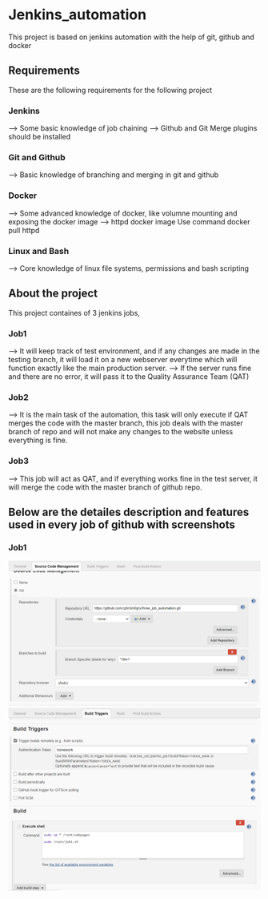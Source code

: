# Jenkins_automation
This project is based on jenkins automation with the help of git, github and docker

## Requirements
These are the following requirements for the following project
### Jenkins
--> Some basic knowledge of job chaining
--> Github and Git Merge plugins should be installed
### Git and Github
--> Basic knowledge of branching and merging in git and github
### Docker
--> Some advanced knowledge of docker, like volumne mounting and exposing the docker image
--> httpd docker image
   Use command 
   docker pull httpd
### Linux and Bash
--> Core knowledge of linux file systems, permissions and bash scripting

## About the project
This project containes of 3 jenkins jobs, 
### Job1
--> It will keep track of test environment, and if any changes are made in the testing branch, it will load it on a new webserver everytime which will function exactly like the main production server.
--> If the server runs fine and there are no error, it will pass it to the Quality Assurance Team (QAT)

### Job2
--> It is the main task of the automation, this task will only execute if QAT merges the code with the master branch, this job deals with the master branch of repo and will not make any changes to the website unless everything is fine.

### Job3 
--> This job will act as QAT, and if everything works fine in the test server, it will merge the code with the master branch of github repo.

## Below are the detailes description and features used in every job of github with screenshots

### Job1 
![job1_1](images/job1_1.PNG)
![job1_2](images/job1_2.PNG)


